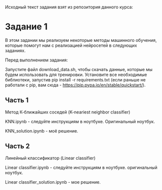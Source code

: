 Исходный текст задания взят из репозитория данного курса: 
# Задание 1
В этом задании мы реализуем некоторые методы машинного обучения, которые помогут нам с реализацией нейросетей в следующих заданиях.

Перед выполнением задания:

Запустите файл download_data.sh, чтобы скачать данные, которые мы будем использовать для тренировки.
Установите все необходимые библиотеки, запустив pip install -r requirements.txt (если раньше не работали с pip, вам сюда - https://pip.pypa.io/en/stable/quickstart/).
## Часть 1
Метод К-ближайших соседей (K-neariest neighbor classifier)

KNN.ipynb - следуйте инструкциям в ноутбуке. Оригинальный ноутбук.

KNN_solution.ipynb - моё решение.

## Часть 2
Линейный классификатор (Linear classifier)

Linear classifier.ipynb - следуйте инструкциям в ноутбуке. оригинальный ноутбук.

Linear classifier_solution.ipynb - мое решение. 
